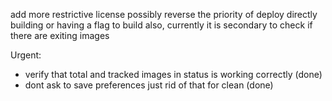 add more restrictive license
possibly reverse the priority of deploy directly building or having a flag to build also, currently it is secondary to check if there are exiting images

Urgent:
- verify that total and tracked images in status is working correctly (done)
- dont ask to save preferences just rid of that for clean (done)
